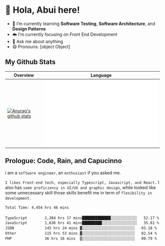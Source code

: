 # 👋 Hola, Abui here!

- 🌱 I’m currently learning **Software Testing**, **Software Architecture**, and **Design Patterns**
- ☁️ I’m currently focusing on Front End Development
- 💬 Ask me about anything
- 😄 Pronouns: [object Object]

## My Github Stats

| Overview | Language |
| --- | --- |
|[![Anurag's github stats](https://github-readme-stats.vercel.app/api?username=abui-am&count_private=true)](https://github.com/anuraghazra/github-readme-stats)|![Language](https://raw.githubusercontent.com/abui-am/stats/c6455f656dfce7acd3951e5ec5b25d72af0b2ee3/generated/languages.svg)|

## Prologue: Code, Rain, and Capucinno
i am a `software engineer`, an `enthusiast` if you asked me. 

`I likes Front-end tech, especially Typescript, Javascript, and React.` I also has `some proficiency in UI/UX and graphic design`, while looked like some unnecessary skill those skills benefit me in term of `flexibility in development.`


<!--START_SECTION:waka-->

```txt
Total Time: 4,454 hrs 46 mins

TypeScript        2,384 hrs 17 mins█████████████░░░░░░░░░░░░   52.17 %
JavaScript        1,636 hrs 41 mins█████████░░░░░░░░░░░░░░░░   35.81 %
JSON              145 hrs 24 mins ▓░░░░░░░░░░░░░░░░░░░░░░░░   03.18 %
Other             115 hrs 53 mins ▓░░░░░░░░░░░░░░░░░░░░░░░░   02.54 %
PHP               36 hrs 16 mins  ▒░░░░░░░░░░░░░░░░░░░░░░░░   00.79 %
```

<!--END_SECTION:waka-->
